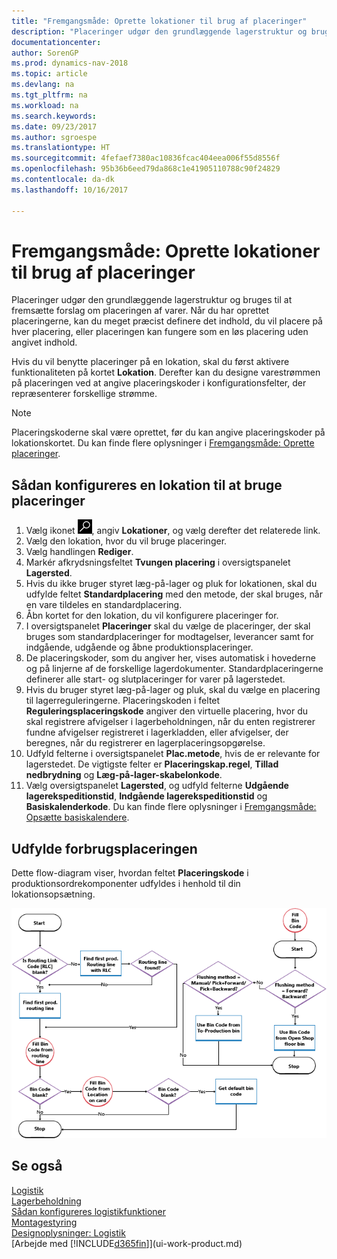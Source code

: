 ```yaml
---
title: "Fremgangsmåde: Oprette lokationer til brug af placeringer"
description: "Placeringer udgør den grundlæggende lagerstruktur og bruges til at fremsætte forslag om placeringen af varer. Når du har oprettet placeringerne, kan du meget præcist definere det indhold, du vil placere på hver placering, eller placeringen kan fungere som en løs placering uden angivet indhold."
documentationcenter: 
author: SorenGP
ms.prod: dynamics-nav-2018
ms.topic: article
ms.devlang: na
ms.tgt_pltfrm: na
ms.workload: na
ms.search.keywords: 
ms.date: 09/23/2017
ms.author: sgroespe
ms.translationtype: HT
ms.sourcegitcommit: 4fefaef7380ac10836fcac404eea006f55d8556f
ms.openlocfilehash: 95b36b6eed79da868c1e41905110788c90f24829
ms.contentlocale: da-dk
ms.lasthandoff: 10/16/2017

---
```

# <a name="how-to-set-up-locations-to-use-bins"></a>Fremgangsmåde: Oprette lokationer til brug af placeringer
Placeringer udgør den grundlæggende lagerstruktur og bruges til at fremsætte forslag om placeringen af varer. Når du har oprettet placeringerne, kan du meget præcist definere det indhold, du vil placere på hver placering, eller placeringen kan fungere som en løs placering uden angivet indhold.  

Hvis du vil benytte placeringer på en lokation, skal du først aktivere funktionaliteten på kortet **Lokation**. Derefter kan du designe varestrømmen på placeringen ved at angive placeringskoder i konfigurationsfelter, der repræsenterer forskellige strømme.  

> [!NOTE]  
>  Placeringskoderne skal være oprettet, før du kan angive placeringskoder på lokationskortet. Du kan finde flere oplysninger i [Fremgangsmåde: Oprette placeringer](warehouse-how-to-create-individual-bins.md).  

## <a name="to-set-up-a-location-to-use-bins"></a>Sådan konfigureres en lokation til at bruge placeringer  
1.  Vælg ikonet ![Søg efter side eller rapport](media/ui-search/search_small.png "Ikonet Søg efter side eller rapport"), angiv **Lokationer**, og vælg derefter det relaterede link.  
2.  Vælg den lokation, hvor du vil bruge placeringer.  
3.  Vælg handlingen **Rediger**.  
4.  Markér afkrydsningsfeltet **Tvungen placering** i oversigtspanelet **Lagersted**.  
5.  Hvis du ikke bruger styret læg-på-lager og pluk for lokationen, skal du udfylde feltet **Standardplacering** med den metode, der skal bruges, når en vare tildeles en standardplacering.  
6.  Åbn kortet for den lokation, du vil konfigurere placeringer for.
7.  I oversigtspanelet **Placeringer** skal du vælge de placeringer, der skal bruges som standardplaceringer for modtagelser, leverancer samt for indgående, udgående og åbne produktionsplaceringer.  
8.  De placeringskoder, som du angiver her, vises automatisk i hovederne og på linjerne af de forskellige lagerdokumenter. Standardplaceringerne definerer alle start- og slutplaceringer for varer på lagerstedet.  
9.  Hvis du bruger styret læg-på-lager og pluk, skal du vælge en placering til lagerreguleringerne. Placeringskoden i feltet **Reguleringsplaceringskode** angiver den virtuelle placering, hvor du skal registrere afvigelser i lagerbeholdningen, når du enten registrerer fundne afvigelser registreret i lagerkladden, eller afvigelser, der beregnes, når du registrerer en lagerplaceringsopgørelse.  
10. Udfyld felterne i oversigtspanelet **Plac.metode**, hvis de er relevante for lagerstedet. De vigtigste felter er **Placeringskap.regel**, **Tillad nedbrydning** og **Læg-på-lager-skabelonkode**.  
11. Vælg oversigtspanelet **Lagersted**, og udfyld felterne **Udgående lagerekspeditionstid**, **Indgående lagerekspeditionstid** og **Basiskalenderkode**. Du kan finde flere oplysninger i [Fremgangsmåde: Opsætte basiskalendere](across-how-to-assign-base-calendars.md).

## <a name="filling-the-consumption-bin"></a>Udfylde forbrugsplaceringen
Dette flow-diagram viser, hvordan feltet **Placeringskode** i produktionsordrekomponenter udfyldes i henhold til din lokationsopsætning.

![Placeringsrutediagram](media/binflow.png "BinFlow")  

## <a name="see-also"></a>Se også
[Logistik](warehouse-manage-warehouse.md)  
[Lagerbeholdning](inventory-manage-inventory.md)  
[Sådan konfigureres logistikfunktioner](warehouse-setup-warehouse.md)     
[Montagestyring](assembly-assemble-items.md)    
[Designoplysninger: Logistik](design-details-warehouse-management.md)  
[Arbejde med [!INCLUDE[d365fin](includes/d365fin_md.md)]](ui-work-product.md)

